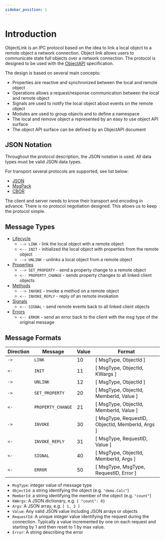 ```yaml
---
sidebar_position: 1
---
```


# Introduction

ObjectLink is an IPC protocol based on the idea to link a local object to a remote object a network connection. Object link allows users to communicate state full objects over a network connection. The protocol is designed to be used with the [ObjectAPI](/docs/advanced/objectapi/intro) specification.

The design is based on several main concepts:

- Properties are reactive and synchronized between the local and remote object
- Operations allows a request/response communication between the local and remote object
- Signals are used to notify the local object about events on the remote object
- Modules are used to group objects and to define a namespace
- The local and remove object a represented by an easy to use object API surface
- The object API surface can be defined by an ObjectAPI document

## JSON Notation

Throughout the protocol description, the JSON notation is used. All data types must be valid JSON data types.

For transport several protocols are supported, see list below:

- [JSON](https://www.json.org/json-en.html)
- [MsgPack](https://msgpack.org/index.html)
- [CBOR](https://cbor.io/)

The client and server needs to know their transport and encoding in advance. There is no protocol negotiation designed. This allows us to keep the protocol simple.

## Message Types

- [Lifecycle](./lifecycle)
  - `--> LINK` - link the local object with a remote object
  - `<-- INIT` - initialized the local object with properties from the remote object
  - `--> UNLINK` - unlinks a local object from a remote object
- [Properties](./properties)
  - `--> SET_PROPERTY` - send a property change to a remote object
  - `<-- PROPERTY_CHANGE` - sends property changes to all linked client objects
- [Methods](./methods)
  - `--> INVOKE` - invoke a method on a remote object
  - `<-- INVOKE_REPLY` - reply of an remote invokation
- [Signals](./signals)
  - `<-- SIGNAL` - send remote events back to all linked client objects
- [Errors](./errors)
  - `<-- ERROR` - send an error back to the client with the msg type of the original message

## Message Formats

| Direction | Message           | Value | Format                                           |
| --------- | ----------------- | ----- | ------------------------------------------------ |
| `->`      | `LINK`            | 10    | [ MsgType, ObjectId ]                            |
| `<-`      | `INIT`            | 11    | [ MsgType, ObjectId, KWargs ]                    |
| `->`      | `UNLINK`          | 12    | [ MsgType, ObjectId ]                            |
| `->`      | `SET_PROPERTY`    | 20    | [ MsgType, ObjectId, MemberId, Value ]           |
| `<-`      | `PROPERTY_CHANGE` | 21    | [ MsgType, ObjectId, MemberId, Value ]           |
| `->`      | `INVOKE`          | 30    | [ MsgType, RequestID, ObjectId, MemberId, Args ] |
| `<-`      | `INVOKE_REPLY`    | 31    | [ MsgType, RequestID, Value ]                    |
| `<-`      | `SIGNAL`          | 40    | [ MsgType, ObjectId, MemberId, Args ]            |
| `<-`      | `ERROR`           | 50    | [ MsgType, MsgType, RequestID, Error ]           |

- `MsgType`: integer value of message type
- `ObjectId`: a string identifying the object (e.g. `"demo.Calc"`)
- `MemberId`: a string identifying the member of the object (e.g. `"count"`)
- `KWArgs`: A JSON dictionary, e.g. `{ "count": 0}`
- `Args`: A JSON array, e.g. `[ 1, 2 ]`
- `Value`: Any valid JSON value including JSON arrays or objects
- `RequestId`: A unique integer value identifying the request during the connection. Typically a value incremented by one on each request and starting by 1 and then reset to 1 by max value.
- `Error`: A string describing the error
